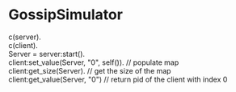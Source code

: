 # GossipSimulator

c(server).  <br />
c(client).  <br />
Server = server:start(). <br />
client:set_value(Server, "0", self()).  // populate map  <br />
client:get_size(Server). // get the size of the map  <br />
client:get_value(Server, "0") // return pid of the client with index 0  <br />
